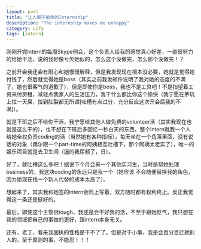 ```yaml
---
layout: post
title: "让人很不愉快的Internship"
description: "The internship makes me unhappy"
category: Life
tags: [intern]
---
```

刚刚开完Intern的每周Skype例会，这个负责人给我的感觉真心好差，一直很努力的给她干活，说的我好像亏欠她似的，怎么这个没做完，怎么那个没做完！？      

之前开会我还会有耐心和她慢慢解释，但是我发现现在根本没必要，她就是觉得她付钱了，然后就觉得她是boss（其实之前我发邮件说明了我对她的态度的不满了，她也很客气的道歉了），但是即使你是boss，我也不是工具吧！不是指望着工资来付房租，减轻点我家人的生活压力，我干什么都比你这个愉快（我宁愿在茅坑上拉一天屎，拉到肛裂都无所谓[吐槽有点过分，充分反应这次开会后我的不满]）。      

就是下班之后不给你干活，我宁愿给其他人做免费的volunteer活（其实我现在也就是这么干的），也不想在下班后多回忆一秒白天的东西。整个intern就我一个人给她全权负责coding的活（当然她有各种指标），每天坐在一个角落里面，没有说话的对象（偶尔跟一个part-time的阿姨相互吐槽下，那个阿姨太老实了），唯一的娱乐项目就是去卫生间（逼的我尿频了，日）。     

好了，就吐槽这么多吧！据说下个月会来一个其他实习生，当时是帮她处理business的，我这块coding的永远只是我一个（她应该 不会随便替换我的角色，因为她现在找一个新人代替的成本太高了）。      

想起来了，其实我和她签的intern合同上写着，双方随时都有权利终止。反正我觉得这一条还是挺好的。     

最后，即使这个主管很tough，我还是会干好我的活，不至于跟她怄气，我只想在我的领域把自己的事做的更好，跟intern本身无关。    

还有，老丁，看来我固执的性格是干不了了。但是对于小事，我是会百分百迁就别人的，至于原则的事，不能忍！！！     
